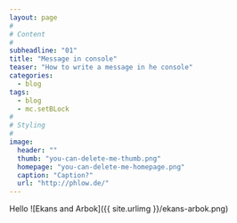 ```yaml
---
layout: page
#
# Content
#
subheadline: "01"
title: "Message in console"
teaser: "How to write a message in he console"
categories:
  - blog
tags:
  - blog
  - mc.setBLock
#
# Styling
#
image:
  header: ""
  thumb: "you-can-delete-me-thumb.png"
  homepage: "you-can-delete-me-homepage.png"
  caption: "Caption?"
  url: "http://phlow.de/"
---
```




Hello
![Ekans and Arbok]({{ site.urlimg }}/ekans-arbok.png)